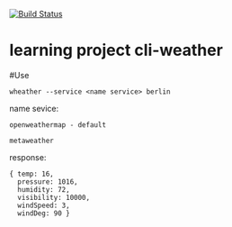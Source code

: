 [![Build Status](https://travis-ci.org/mixassio/workshopOOP.svg?branch=master)](https://travis-ci.org/mixassio/workshopOOP)

# learning project cli-weather

#Use

`wheather --service <name service> berlin`

name sevice:

    openweathermap - default

    metaweather

response:
```
{ temp: 16,
  pressure: 1016,
  humidity: 72,
  visibility: 10000,
  windSpeed: 3,
  windDeg: 90 }
```